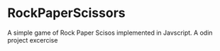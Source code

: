 # RockPaperScissors
A simple game of Rock Paper Scisos implemented in Javscript. A odin project excercise
